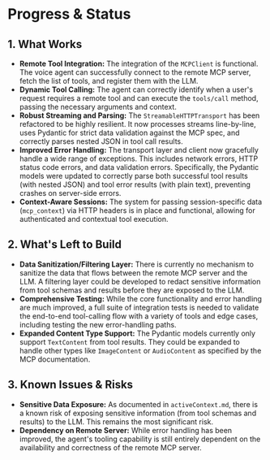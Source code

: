 # Progress & Status

## 1. What Works

- **Remote Tool Integration:** The integration of the `MCPClient` is functional. The voice agent can successfully connect to the remote MCP server, fetch the list of tools, and register them with the LLM.
- **Dynamic Tool Calling:** The agent can correctly identify when a user's request requires a remote tool and can execute the `tools/call` method, passing the necessary arguments and context.
- **Robust Streaming and Parsing:** The `StreamableHTTPTransport` has been refactored to be highly resilient. It now processes streams line-by-line, uses Pydantic for strict data validation against the MCP spec, and correctly parses nested JSON in tool call results.
- **Improved Error Handling:** The transport layer and client now gracefully handle a wide range of exceptions. This includes network errors, HTTP status code errors, and data validation errors. Specifically, the Pydantic models were updated to correctly parse both successful tool results (with nested JSON) and tool error results (with plain text), preventing crashes on server-side errors.
- **Context-Aware Sessions:** The system for passing session-specific data (`mcp_context`) via HTTP headers is in place and functional, allowing for authenticated and contextual tool execution.

## 2. What's Left to Build

- **Data Sanitization/Filtering Layer:** There is currently no mechanism to sanitize the data that flows between the remote MCP server and the LLM. A filtering layer could be developed to redact sensitive information from tool schemas and results before they are exposed to the LLM.
- **Comprehensive Testing:** While the core functionality and error handling are much improved, a full suite of integration tests is needed to validate the end-to-end tool-calling flow with a variety of tools and edge cases, including testing the new error-handling paths.
- **Expanded Content Type Support:** The Pydantic models currently only support `TextContent` from tool results. They could be expanded to handle other types like `ImageContent` or `AudioContent` as specified by the MCP documentation.

## 3. Known Issues & Risks

- **Sensitive Data Exposure:** As documented in `activeContext.md`, there is a known risk of exposing sensitive information (from tool schemas and results) to the LLM. This remains the most significant risk.
- **Dependency on Remote Server:** While error handling has been improved, the agent's tooling capability is still entirely dependent on the availability and correctness of the remote MCP server.
